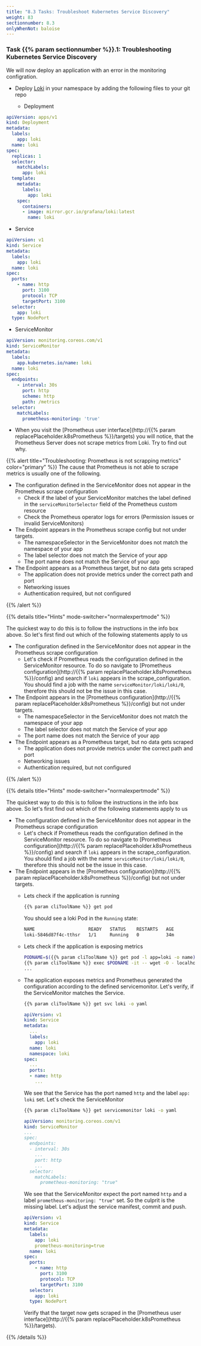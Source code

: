 ```yaml
---
title: "8.3 Tasks: Troubleshoot Kubernetes Service Discovery"
weight: 83
sectionnumber: 8.3
onlyWhenNot: baloise
---
```


### Task {{% param sectionnumber %}}.1: Troubleshooting Kubernetes Service Discovery

We will now deploy an application with an error in the monitoring configration.

* Deploy [Loki](https://grafana.com/oss/loki/) in your namespace by adding the following files to your git repo

  * Deployment

```yaml
apiVersion: apps/v1
kind: Deployment
metadata:
  labels:
    app: loki
  name: loki
spec:
  replicas: 1
  selector:
    matchLabels:
      app: loki
  template:
    metadata:
      labels:
        app: loki
    spec:
      containers:
      - image: mirror.gcr.io/grafana/loki:latest
        name: loki
```

  * Service

```yaml
apiVersion: v1
kind: Service
metadata:
  labels:
    app: loki
  name: loki
spec:
  ports:
    - name: http
      port: 3100
      protocol: TCP
      targetPort: 3100
  selector:
    app: loki
  type: NodePort
```

  * ServiceMonitor

```yaml
apiVersion: monitoring.coreos.com/v1
kind: ServiceMonitor
metadata:
  labels:
    app.kubernetes.io/name: loki
  name: loki
spec:
  endpoints:
    - interval: 30s
      port: http
      scheme: http
      path: /metrics
  selector:
    matchLabels:
      prometheus-monitoring: 'true'
```

* When you visit the [Prometheus user interface](http://{{% param replacePlaceholder.k8sPrometheus %}}/targets) you will notice, that the Prometheus Server does not scrape metrics from Loki. Try to find out why.

{{% alert title="Troubleshooting: Prometheus is not scrapping metrics" color="primary" %}}
The cause that Prometheus is not able to scrape metrics is usually one of the following.

* The configuration defined in the ServiceMonitor does not appear in the Prometheus scrape configuration
  * Check if the label of your ServiceMonitor matches the label defined in the `serviceMonitorSelector` field of the Prometheus custom resource
  * Check the Prometheus operator logs for errors (Permission issues or invalid ServiceMonitors)
* The Endpoint appears in the Prometheus scrape config but not under targets.
  * The namespaceSelector in the ServiceMonitor does not match the namespace of your app
  * The label selector does not match the Service of your app
  * The port name does not match the Service of your app
* The Endpoint appears as a Prometheus target, but no data gets scraped
  * The application does not provide metrics under the correct path and port
  * Networking issues
  * Authentication required, but not configured

{{% /alert %}}

{{% details title="Hints" mode-switcher="normalexpertmode" %}}

The quickest way to do this is to follow the instructions in the info box above. So let's first find out which of the following statements apply to us

* The configuration defined in the ServiceMonitor does not appear in the Prometheus scrape configuration
  * Let's check if Prometheus reads the configuration defined in the ServiceMonitor resource. To do so navigate to [Prometheus configuration](http://{{% param replacePlaceholder.k8sPrometheus %}}/config) and search if `loki` appears in the scrape_configuration. You should find a job with the name `serviceMonitor/loki/loki/0`, therefore this should not be the issue in this case.
* The Endpoint appears in the [Prometheus configuration](http://{{% param replacePlaceholder.k8sPrometheus %}}/config) but not under targets.
  * The namespaceSelector in the ServiceMonitor does not match the namespace of your app
  * The label selector does not match the Service of your app
  * The port name does not match the Service of your app
* The Endpoint appears as a Prometheus target, but no data gets scraped
  * The application does not provide metrics under the correct path and port
  * Networking issues
  * Authentication required, but not configured

{{% /alert %}}

{{% details title="Hints" mode-switcher="normalexpertmode" %}}

The quickest way to do this is to follow the instructions in the info box above. So let's first find out which of the following statements apply to us

* The configuration defined in the ServiceMonitor does not appear in the Prometheus scrape configuration
  * Let's check if Prometheus reads the configuration defined in the ServiceMonitor resource. To do so navigate to [Prometheus configuration](http://{{% param replacePlaceholder.k8sPrometheus %}}/config) and search if `loki` appears in the scrape_configuration. You should find a job with the name `serviceMonitor/loki/loki/0`, therefore this should not be the issue in this case.
* The Endpoint appears in the [Prometheus configuration](http://{{% param replacePlaceholder.k8sPrometheus %}}/config) but not under targets.
  * Lets check if the application is running
    ```bash
    {{% param cliToolName %}} get pod
    ```
    You should see a loki Pod in the `Running` state:
    ```bash
    NAME                    READY   STATUS    RESTARTS   AGE
    loki-5846d87f4c-tthsr   1/1     Running   0          34m
    ```
  * Lets check if the application is exposing metrics
    ```bash
    PODNAME=$({{% param cliToolName %}} get pod -l app=loki -o name)
    {{% param cliToolName %}} exec $PODNAME -it -- wget -O - localhost:3100/metrics
    ...
    ```
  * The application exposes metrics and Prometheus generated the configuration according to the defined servicemonitor. Let's verify, if the ServiceMonitor matches the Service.
    ```bash
    {{% param cliToolName %}} get svc loki -o yaml
    ```

    ```yaml
    apiVersion: v1
    kind: Service
    metadata:
      ...
      labels:
        app: loki
      name: loki
      namespace: loki
    spec:
      ...
      ports:
      - name: http
        ...
    ```
    We see that the Service has the port named `http` and the label `app: loki` set. Let's check the ServiceMonitor
    ```bash
    {{% param cliToolName %}} get servicemonitor loki -o yaml
    ```

    ```yaml
    apiVersion: monitoring.coreos.com/v1
    kind: ServiceMonitor
    ...
    spec:
      endpoints:
      - interval: 30s
        ...
        port: http
        ...
      selector:
        matchLabels:
          prometheus-monitoring: "true"
    ```
    We see that the ServiceMonitor expect the port named `http` and a label `prometheus-monitoring: "true"` set. So the culprit is the missing label. Let's adjust the service manifest, commit and push.
    ```yaml
    apiVersion: v1
    kind: Service
    metadata:
      labels:
        app: loki
        prometheus-monitoring=true
      name: loki
    spec:
      ports:
        - name: http
          port: 3100
          protocol: TCP
          targetPort: 3100
      selector:
        app: loki
      type: NodePort
    ```

    Verify that the target now gets scraped in the [Prometheus user interface](http://{{% param replacePlaceholder.k8sPrometheus %}}/targets).

{{% /details %}}

